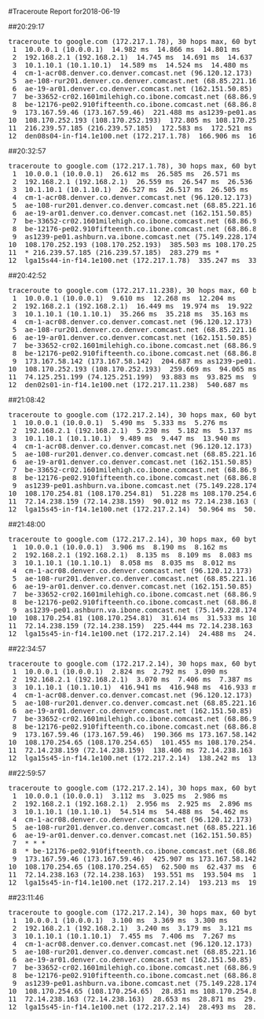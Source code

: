 #Traceroute Report for2018-06-19

##20:29:17

<p><pre><samp>traceroute to google.com (172.217.1.78), 30 hops max, 60 byte packets
 1  10.0.0.1 (10.0.0.1)  14.982 ms  14.866 ms  14.801 ms
 2  192.168.2.1 (192.168.2.1)  14.745 ms  14.691 ms  14.637 ms
 3  10.1.10.1 (10.1.10.1)  14.589 ms  14.524 ms  14.480 ms
 4  cm-1-acr08.denver.co.denver.comcast.net (96.120.12.173)  35.185 ms  66.228 ms  66.177 ms
 5  ae-108-rur201.denver.co.denver.comcast.net (68.85.221.161)  74.549 ms  74.486 ms  74.441 ms
 6  ae-19-ar01.denver.co.denver.comcast.net (162.151.50.85)  167.982 ms  204.795 ms  204.697 ms
 7  be-33652-cr02.1601milehigh.co.ibone.comcast.net (68.86.92.121)  47.940 ms  114.197 ms  121.424 ms
 8  be-12176-pe02.910fifteenth.co.ibone.comcast.net (68.86.83.94)  121.375 ms  121.325 ms  125.490 ms
 9  173.167.59.46 (173.167.59.46)  221.488 ms as1239-pe01.ashburn.va.ibone.comcast.net (75.149.228.174)  172.978 ms  172.854 ms
10  108.170.252.193 (108.170.252.193)  172.805 ms 108.170.252.209 (108.170.252.209)  172.768 ms 108.170.252.193 (108.170.252.193)  172.642 ms
11  216.239.57.185 (216.239.57.185)  172.583 ms  172.521 ms 216.239.57.87 (216.239.57.87)  166.467 ms
12  den08s04-in-f14.1e100.net (172.217.1.78)  166.906 ms  166.855 ms  166.786 ms</samp></pre></p>

##20:32:57

<p><pre><samp>traceroute to google.com (172.217.1.78), 30 hops max, 60 byte packets
 1  10.0.0.1 (10.0.0.1)  26.612 ms  26.585 ms  26.571 ms
 2  192.168.2.1 (192.168.2.1)  26.559 ms  26.547 ms  26.536 ms
 3  10.1.10.1 (10.1.10.1)  26.527 ms  26.517 ms  26.505 ms
 4  cm-1-acr08.denver.co.denver.comcast.net (96.120.12.173)  58.230 ms  127.776 ms  127.750 ms
 5  ae-108-rur201.denver.co.denver.comcast.net (68.85.221.161)  113.315 ms  113.304 ms  113.276 ms
 6  ae-19-ar01.denver.co.denver.comcast.net (162.151.50.85)  380.384 ms  262.346 ms  262.229 ms
 7  be-33652-cr02.1601milehigh.co.ibone.comcast.net (68.86.92.121)  262.150 ms  201.399 ms  277.865 ms
 8  be-12176-pe02.910fifteenth.co.ibone.comcast.net (68.86.83.94)  244.676 ms  249.023 ms  277.674 ms
 9  as1239-pe01.ashburn.va.ibone.comcast.net (75.149.228.174)  385.660 ms 173.167.58.142 (173.167.58.142)  385.609 ms as1239-pe01.ashburn.va.ibone.comcast.net (75.149.228.174)  385.556 ms
10  108.170.252.193 (108.170.252.193)  385.503 ms 108.170.252.209 (108.170.252.209)  385.453 ms *
11  * 216.239.57.185 (216.239.57.185)  283.279 ms *
12  lga15s44-in-f14.1e100.net (172.217.1.78)  335.247 ms  335.422 ms  207.086 ms</samp></pre></p>

##20:42:52

<p><pre><samp>traceroute to google.com (172.217.11.238), 30 hops max, 60 byte packets
 1  10.0.0.1 (10.0.0.1)  9.610 ms  12.268 ms  12.204 ms
 2  192.168.2.1 (192.168.2.1)  16.449 ms  19.974 ms  19.922 ms
 3  10.1.10.1 (10.1.10.1)  35.266 ms  35.218 ms  35.163 ms
 4  cm-1-acr08.denver.co.denver.comcast.net (96.120.12.173)  85.328 ms  85.275 ms  85.220 ms
 5  ae-108-rur201.denver.co.denver.comcast.net (68.85.221.161)  93.696 ms  93.630 ms  93.586 ms
 6  ae-19-ar01.denver.co.denver.comcast.net (162.151.50.85)  210.266 ms  186.128 ms  124.792 ms
 7  be-33652-cr02.1601milehigh.co.ibone.comcast.net (68.86.92.121)  41.557 ms  55.894 ms  55.835 ms
 8  be-12176-pe02.910fifteenth.co.ibone.comcast.net (68.86.83.94)  45.715 ms  42.809 ms  57.353 ms
 9  173.167.58.142 (173.167.58.142)  204.687 ms as1239-pe01.ashburn.va.ibone.comcast.net (75.149.228.174)  259.836 ms 173.167.59.46 (173.167.59.46)  259.752 ms
10  108.170.252.193 (108.170.252.193)  259.669 ms  94.065 ms 108.170.252.209 (108.170.252.209)  93.969 ms
11  74.125.251.199 (74.125.251.199)  93.883 ms  93.825 ms  93.767 ms
12  den02s01-in-f14.1e100.net (172.217.11.238)  540.687 ms  526.292 ms  291.744 ms</samp></pre></p>

##21:08:42

<p><pre><samp>traceroute to google.com (172.217.2.14), 30 hops max, 60 byte packets
 1  10.0.0.1 (10.0.0.1)  5.490 ms  5.333 ms  5.276 ms
 2  192.168.2.1 (192.168.2.1)  5.230 ms  5.182 ms  5.137 ms
 3  10.1.10.1 (10.1.10.1)  9.489 ms  9.447 ms  13.940 ms
 4  cm-1-acr08.denver.co.denver.comcast.net (96.120.12.173)  39.737 ms  39.690 ms  44.559 ms
 5  ae-108-rur201.denver.co.denver.comcast.net (68.85.221.161)  39.933 ms  39.888 ms  39.844 ms
 6  ae-19-ar01.denver.co.denver.comcast.net (162.151.50.85)  74.991 ms  56.586 ms  60.841 ms
 7  be-33652-cr02.1601milehigh.co.ibone.comcast.net (68.86.92.121)  51.032 ms  55.358 ms  55.268 ms
 8  be-12176-pe02.910fifteenth.co.ibone.comcast.net (68.86.83.94)  50.762 ms  74.331 ms  74.230 ms
 9  as1239-pe01.ashburn.va.ibone.comcast.net (75.149.228.174)  74.143 ms 173.167.58.142 (173.167.58.142)  26.580 ms as1239-pe01.ashburn.va.ibone.comcast.net (75.149.228.174)  26.436 ms
10  108.170.254.81 (108.170.254.81)  51.228 ms 108.170.254.65 (108.170.254.65)  51.122 ms  51.072 ms
11  72.14.238.159 (72.14.238.159)  90.012 ms 72.14.238.163 (72.14.238.163)  50.951 ms  51.021 ms
12  lga15s45-in-f14.1e100.net (172.217.2.14)  50.964 ms  50.826 ms  50.864 ms</samp></pre></p>

##21:48:00

<p><pre><samp>traceroute to google.com (172.217.2.14), 30 hops max, 60 byte packets
 1  10.0.0.1 (10.0.0.1)  3.906 ms  8.190 ms  8.162 ms
 2  192.168.2.1 (192.168.2.1)  8.135 ms  8.109 ms  8.083 ms
 3  10.1.10.1 (10.1.10.1)  8.058 ms  8.035 ms  8.012 ms
 4  cm-1-acr08.denver.co.denver.comcast.net (96.120.12.173)  26.127 ms  30.471 ms  30.440 ms
 5  ae-108-rur201.denver.co.denver.comcast.net (68.85.221.161)  39.896 ms  39.871 ms  53.738 ms
 6  ae-19-ar01.denver.co.denver.comcast.net (162.151.50.85)  39.820 ms  27.546 ms  329.684 ms
 7  be-33652-cr02.1601milehigh.co.ibone.comcast.net (68.86.92.121)  329.653 ms  329.611 ms  329.609 ms
 8  be-12176-pe02.910fifteenth.co.ibone.comcast.net (68.86.83.94)  329.591 ms  329.550 ms  329.538 ms
 9  as1239-pe01.ashburn.va.ibone.comcast.net (75.149.228.174)  329.539 ms 173.167.58.142 (173.167.58.142)  329.524 ms as1239-pe01.ashburn.va.ibone.comcast.net (75.149.228.174)  31.764 ms
10  108.170.254.81 (108.170.254.81)  31.614 ms  31.533 ms 108.170.254.65 (108.170.254.65)  31.440 ms
11  72.14.238.159 (72.14.238.159)  225.444 ms 72.14.238.163 (72.14.238.163)  31.276 ms 72.14.238.159 (72.14.238.159)  225.291 ms
12  lga15s45-in-f14.1e100.net (172.217.2.14)  24.488 ms  24.377 ms  24.301 ms</samp></pre></p>

##22:34:57

<p><pre><samp>traceroute to google.com (172.217.2.14), 30 hops max, 60 byte packets
 1  10.0.0.1 (10.0.0.1)  2.824 ms  2.792 ms  3.090 ms
 2  192.168.2.1 (192.168.2.1)  3.070 ms  7.406 ms  7.387 ms
 3  10.1.10.1 (10.1.10.1)  416.941 ms  416.948 ms  416.933 ms
 4  cm-1-acr08.denver.co.denver.comcast.net (96.120.12.173)  421.316 ms  421.305 ms  421.293 ms
 5  ae-108-rur201.denver.co.denver.comcast.net (68.85.221.161)  416.846 ms  417.461 ms  417.432 ms
 6  ae-19-ar01.denver.co.denver.comcast.net (162.151.50.85)  421.630 ms  415.526 ms  415.494 ms
 7  be-33652-cr02.1601milehigh.co.ibone.comcast.net (68.86.92.121)  409.499 ms  411.122 ms  409.433 ms
 8  be-12176-pe02.910fifteenth.co.ibone.comcast.net (68.86.83.94)  409.405 ms  190.529 ms  190.433 ms
 9  173.167.59.46 (173.167.59.46)  190.366 ms 173.167.58.142 (173.167.58.142)  194.891 ms as1239-pe01.ashburn.va.ibone.comcast.net (75.149.228.174)  101.557 ms
10  108.170.254.65 (108.170.254.65)  101.455 ms 108.170.254.81 (108.170.254.81)  138.503 ms  138.449 ms
11  72.14.238.159 (72.14.238.159)  138.406 ms 72.14.238.163 (72.14.238.163)  138.344 ms 72.14.238.159 (72.14.238.159)  138.303 ms
12  lga15s45-in-f14.1e100.net (172.217.2.14)  138.242 ms  138.186 ms  138.133 ms</samp></pre></p>

##22:59:57

<p><pre><samp>traceroute to google.com (172.217.2.14), 30 hops max, 60 byte packets
 1  10.0.0.1 (10.0.0.1)  3.112 ms  3.025 ms  2.986 ms
 2  192.168.2.1 (192.168.2.1)  2.956 ms  2.925 ms  2.896 ms
 3  10.1.10.1 (10.1.10.1)  54.514 ms  54.488 ms  54.462 ms
 4  cm-1-acr08.denver.co.denver.comcast.net (96.120.12.173)  382.985 ms  444.844 ms  444.816 ms
 5  ae-108-rur201.denver.co.denver.comcast.net (68.85.221.161)  444.789 ms  444.762 ms  444.736 ms
 6  ae-19-ar01.denver.co.denver.comcast.net (162.151.50.85)  444.709 ms * *
 7  * * *
 8  * be-12176-pe02.910fifteenth.co.ibone.comcast.net (68.86.83.94)  426.061 ms  425.967 ms
 9  173.167.59.46 (173.167.59.46)  425.907 ms 173.167.58.142 (173.167.58.142)  115.664 ms 173.167.59.46 (173.167.59.46)  62.606 ms
10  108.170.254.65 (108.170.254.65)  62.500 ms  62.437 ms  62.385 ms
11  72.14.238.163 (72.14.238.163)  193.551 ms  193.504 ms  198.022 ms
12  lga15s45-in-f14.1e100.net (172.217.2.14)  193.213 ms  193.167 ms  193.054 ms</samp></pre></p>

##23:11:46

<p><pre><samp>traceroute to google.com (172.217.2.14), 30 hops max, 60 byte packets
 1  10.0.0.1 (10.0.0.1)  3.100 ms  3.369 ms  3.300 ms
 2  192.168.2.1 (192.168.2.1)  3.240 ms  3.179 ms  3.121 ms
 3  10.1.10.1 (10.1.10.1)  7.455 ms  7.406 ms  7.267 ms
 4  cm-1-acr08.denver.co.denver.comcast.net (96.120.12.173)  25.864 ms  25.792 ms  34.685 ms
 5  ae-108-rur201.denver.co.denver.comcast.net (68.85.221.161)  34.625 ms  39.070 ms  39.012 ms
 6  ae-19-ar01.denver.co.denver.comcast.net (162.151.50.85)  38.953 ms  35.874 ms  26.960 ms
 7  be-33652-cr02.1601milehigh.co.ibone.comcast.net (68.86.92.121)  26.823 ms  26.751 ms  31.125 ms
 8  be-12176-pe02.910fifteenth.co.ibone.comcast.net (68.86.83.94)  26.610 ms  31.001 ms  35.328 ms
 9  as1239-pe01.ashburn.va.ibone.comcast.net (75.149.228.174)  35.245 ms 173.167.58.142 (173.167.58.142)  25.135 ms 173.167.59.46 (173.167.59.46)  24.965 ms
10  108.170.254.65 (108.170.254.65)  28.851 ms 108.170.254.81 (108.170.254.81)  28.753 ms 108.170.254.65 (108.170.254.65)  29.286 ms
11  72.14.238.163 (72.14.238.163)  28.653 ms  28.871 ms  29.125 ms
12  lga15s45-in-f14.1e100.net (172.217.2.14)  28.493 ms  28.709 ms  40.092 ms</samp></pre></p>


